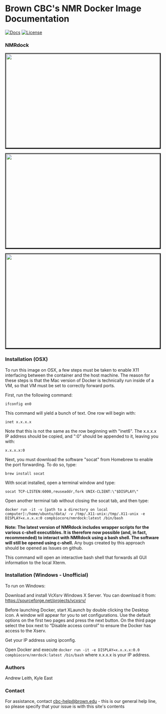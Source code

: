 # Brown CBC's NMR Docker Image Documentation

[![Docs](https://img.shields.io/badge/docs-stable-blue.svg?style=flat-square)](https://compbiocore.github.io/nmrdock)
[![License](https://img.shields.io/github/license/compbiocore/nmrdock.svg)](https://raw.githubusercontent.com/compbiocore/nmrdock/master/LICENSE)

### NMRdock




<a href="https://github.com/compbiocore/nmrdock/raw/master/docs/assets/docker_bruker.png"><img src="https://github.com/compbiocore/nmrdock/raw/master/docs/assets/brukerScreenShot.png" width="506" height="308" style="border: #000000 3px outset;"></a>

<a href="https://github.com/compbiocore/nmrdock/raw/master/docs/assets/docker_bruker.png"><img src="https://github.com/compbiocore/nmrdock/raw/master/docs/assets/bruker2DnmrDraw.png" width="506" height="308" style="border: #000000 3px outset;"></a>

<a href="https://github.com/compbiocore/nmrdock/raw/master/docs/assets/docker_bruker.png"><img src="https://github.com/compbiocore/nmrdock/raw/master/docs/assets/varianScreenShot.png" width="506" height="308" style="border: #000000 3px outset;"></a>





### Installation (OSX)

To run this image on OSX, a few steps must be taken to enable X11 interfacing between the container and the host machine.  The reason for these steps is that the Mac version of Docker is technically run inside of a VM, so that VM must be set to correctly forward ports.

First, run the following command:

`ifconfig en0`

This command will yield a bunch of text.  One row will begin with:

`inet x.x.x.x`  

Note that this is not the same as the row beginning with "inet6".  The x.x.x.x IP address should be copied, and ":0" should be appended to it, leaving you with:

`x.x.x.x:0`

Next, you must download the software "socat" from Homebrew to enable the port forwarding.  To do so, type:

`brew install socat`
  
With socat installed, open a terminal window and type:

`socat TCP-LISTEN:6000,reuseaddr,fork UNIX-CLIENT:\"$DISPLAY\"`
  
Open another terminal tab without closing the socat tab, and then type:

`docker run -it -v [path to a directory on local computer]:/home/ubuntu/data/ -v /tmp/.X11-unix:/tmp/.X11-unix -e DISPLAY=x.x.x.x:0 compbiocore/nmrdock:latest /bin/bash`

**Note: The latest version of NMRdock includes wrapper scripts for the various c-shell executibles.  It is therefore now possible (and, in fact, recommended) to interact with NMRdock using a bash shell.  The software will still be opened using c-shell.**  Any bugs created by this approach should be opened as Issues on github.

This command will open an interactive bash shell that forwards all GUI information to the local Xterm.


### Installation (Windows - Unofficial)

To run on Windows:

Download and install VcXsrv Windows X Server. You can download it from: https://sourceforge.net/projects/vcxsrv/

Before launching Docker, start XLaunch by double clicking the Desktop icon. A window will appear for you to set configurations. Use the default options on the first two pages and press the next button. On the third page select the box next to “Disable access control” to ensure the Docker has access to the Xserv.

Get your IP address using ipconfig.

Open Docker and execute `docker run -it -e DISPLAY=x.x.x.x:0.0 compbiocore/nmrdock:latest /bin/bash` where x.x.x.x is your IP address.

### Authors

Andrew Leith, Kyle East

### Contact

For assistance, contact cbc-help@brown.edu - this is our general help line, so please specify that your issue is with this site's contents
